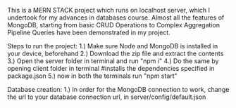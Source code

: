 This is a MERN STACK project which runs on localhost server, which I undertook for my advances in databases course. Almost all the features of MongoDB,
starting from basic CRUD Operations
to Complex Aggregation Pipeline Queries have been demonstrated in my project.

Steps to run the project:
1.) Make sure Node and MongoDB is installed in your device, beforehand
2.) Download the zip file and extract the contents
3.) Open the server folder in terminal and run "npm i"
4.) Do the same by opening client folder in terminal
#installs the dependencies specified in package.json
5.) now in both the terminals run "npm start"

Database creation:
1.) In order for the MongoDB connection to work, change the url to your database connection url, in server/config/default.json


